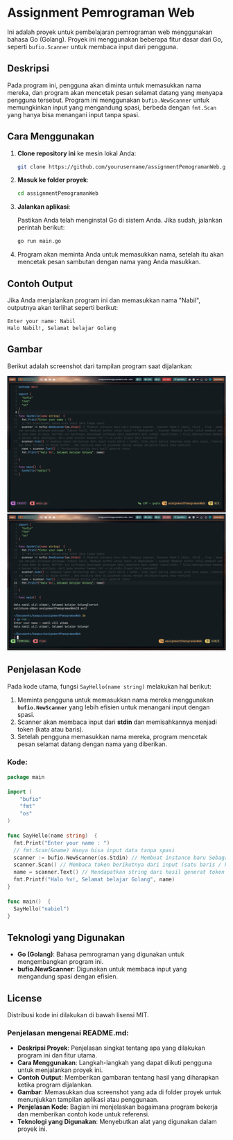 # Assignment Pemrograman Web

Ini adalah proyek untuk pembelajaran pemrograman web menggunakan bahasa Go (Golang). Proyek ini menggunakan beberapa fitur dasar dari Go, seperti `bufio.Scanner` untuk membaca input dari pengguna. 

## Deskripsi

Pada program ini, pengguna akan diminta untuk memasukkan nama mereka, dan program akan mencetak pesan selamat datang yang menyapa pengguna tersebut. Program ini menggunakan `bufio.NewScanner` untuk memungkinkan input yang mengandung spasi, berbeda dengan `fmt.Scan` yang hanya bisa menangani input tanpa spasi.

## Cara Menggunakan

1. **Clone repository ini** ke mesin lokal Anda:

    ```bash
    git clone https://github.com/yourusername/assignmentPemogramanWeb.git
    ```

2. **Masuk ke folder proyek**:

    ```bash
    cd assignmentPemogramanWeb
    ```

3. **Jalankan aplikasi**:

    Pastikan Anda telah menginstal Go di sistem Anda. Jika sudah, jalankan perintah berikut:

    ```bash
    go run main.go
    ```

4. Program akan meminta Anda untuk memasukkan nama, setelah itu akan mencetak pesan sambutan dengan nama yang Anda masukkan.

## Contoh Output

Jika Anda menjalankan program ini dan memasukkan nama "Nabil", outputnya akan terlihat seperti berikut:

```
Enter your name: Nabil
Halo Nabil!, Selamat belajar Golang
```

## Gambar

Berikut adalah screenshot dari tampilan program saat dijalankan:

![Screenshot 1](screenshot_24022025_200500.jpg)
![Screenshot 2](screenshot_24022025_200630.jpg)

## Penjelasan Kode

Pada kode utama, fungsi `SayHello(name string)` melakukan hal berikut:
1. Meminta pengguna untuk memasukkan nama mereka menggunakan **`bufio.NewScanner`** yang lebih efisien untuk menangani input dengan spasi.
2. Scanner akan membaca input dari **stdin** dan memisahkannya menjadi token (kata atau baris).
3. Setelah pengguna memasukkan nama mereka, program mencetak pesan selamat datang dengan nama yang diberikan.

### Kode:

```go
package main

import (
	"bufio"
	"fmt"
	"os"
)

func SayHello(name string)  {
  fmt.Print("Enter your name : ")
  // fmt.Scan(&name) Hanya bisa input data tanpa spasi
  scanner := bufio.NewScanner(os.Stdin) // Membuat instance baru Sebagai scanner
  scanner.Scan() // Membaca token berikutnya dari input (satu baris / kata)
  name = scanner.Text() // Mendapatkan string dari hasil generat token
  fmt.Printf("Halo %v!, Selamat belajar Golang", name)
}

func main()  {
  SayHello("nabiel")
}
```

## Teknologi yang Digunakan
- **Go (Golang)**: Bahasa pemrograman yang digunakan untuk mengembangkan program ini.
- **bufio.NewScanner**: Digunakan untuk membaca input yang mengandung spasi dengan efisien.

## License

Distribusi kode ini dilakukan di bawah lisensi MIT.

### Penjelasan mengenai README.md:
- **Deskripsi Proyek**: Penjelasan singkat tentang apa yang dilakukan program ini dan fitur utama.
- **Cara Menggunakan**: Langkah-langkah yang dapat diikuti pengguna untuk menjalankan proyek ini.
- **Contoh Output**: Memberikan gambaran tentang hasil yang diharapkan ketika program dijalankan.
- **Gambar**: Memasukkan dua screenshot yang ada di folder proyek untuk menunjukkan tampilan aplikasi atau penggunaan.
- **Penjelasan Kode**: Bagian ini menjelaskan bagaimana program bekerja dan memberikan contoh kode untuk referensi.
- **Teknologi yang Digunakan**: Menyebutkan alat yang digunakan dalam proyek ini.

